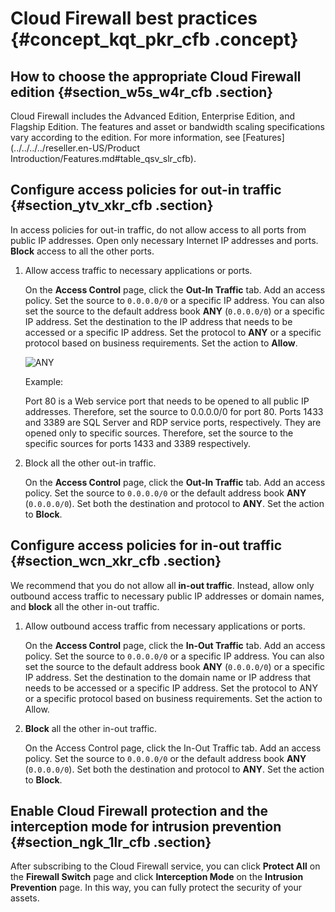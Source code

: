 # Cloud Firewall best practices {#concept_kqt_pkr_cfb .concept}

## How to choose the appropriate Cloud Firewall edition {#section_w5s_w4r_cfb .section}

Cloud Firewall includes the Advanced Edition, Enterprise Edition, and Flagship Edition. The features and asset or bandwidth scaling specifications vary according to the edition. For more information, see [Features](../../../../reseller.en-US/Product Introduction/Features.md#table_qsv_slr_cfb).

## Configure access policies for out-in traffic {#section_ytv_xkr_cfb .section}

In access policies for out-in traffic, do not allow access to all ports from public IP addresses. Open only necessary Internet IP addresses and ports. **Block** access to all the other ports.

1.  Allow access traffic to necessary applications or ports.

    On the **Access Control** page, click the **Out-In Traffic** tab. Add an access policy. Set the source to `0.0.0.0/0` or a specific IP address. You can also set the source to the default address book **ANY** \(`0.0.0.0/0`\) or a specific IP address. Set the destination to the IP address that needs to be accessed or a specific IP address. Set the protocol to **ANY** or a specific protocol based on business requirements. Set the action to **Allow**.

    ![ANY](http://static-aliyun-doc.oss-cn-hangzhou.aliyuncs.com/assets/img/21289/156819482260334_en-US.png)

    Example:

    Port 80 is a Web service port that needs to be opened to all public IP addresses. Therefore, set the source to 0.0.0.0/0 for port 80. Ports 1433 and 3389 are SQL Server and RDP service ports, respectively. They are opened only to specific sources. Therefore, set the source to the specific sources for ports 1433 and 3389 respectively.

2.  Block all the other out-in traffic.

    On the **Access Control** page, click the **Out-In Traffic** tab. Add an access policy. Set the source to `0.0.0.0/0` or the default address book **ANY** \(`0.0.0.0/0`\). Set both the destination and protocol to **ANY**. Set the action to **Block**.


## Configure access policies for in-out traffic {#section_wcn_xkr_cfb .section}

We recommend that you do not allow all **in-out traffic**. Instead, allow only outbound access traffic to necessary public IP addresses or domain names, and **block** all the other in-out traffic.

1.  Allow outbound access traffic from necessary applications or ports.

    On the **Access Control** page, click the **In-Out Traffic** tab. Add an access policy. Set the source to `0.0.0.0/0` or a specific IP address. You can also set the source to the default address book **ANY** \(`0.0.0.0/0`\) or a specific IP address. Set the destination to the domain name or IP address that needs to be accessed or a specific IP address. Set the protocol to ANY or a specific protocol based on business requirements. Set the action to Allow.

2.  **Block** all the other in-out traffic.

    On the Access Control page, click the In-Out Traffic tab. Add an access policy. Set the source to `0.0.0.0/0` or the default address book **ANY** \(`0.0.0.0/0`\). Set both the destination and protocol to **ANY**. Set the action to **Block**.


## Enable Cloud Firewall protection and the interception mode for intrusion prevention {#section_ngk_1lr_cfb .section}

After subscribing to the Cloud Firewall service, you can click **Protect All** on the **Firewall Switch** page and click **Interception Mode** on the **Intrusion Prevention** page. In this way, you can fully protect the security of your assets.

